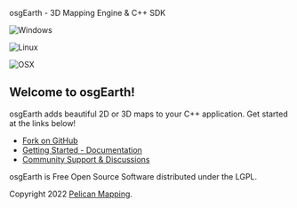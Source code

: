 osgEarth - 3D Mapping Engine & C++ SDK

![Windows](https://github.com/gwaldron/osgearth/workflows/windows-x64-Release/badge.svg)

![Linux](https://github.com/gwaldron/osgearth/workflows/linux-x64/badge.svg)

![OSX](https://github.com/gwaldron/osgearth/workflows/macosx-x64/badge.svg)


## Welcome to osgEarth!

osgEarth adds beautiful 2D or 3D maps to your C++ application. Get started at the links below!

* [Fork on GitHub](https://github.com/gwaldron/osgearth)
* [Getting Started - Documentation](http://docs.osgearth.org/en/latest/)
* [Community Support &amp; Discussions](https://github.com/gwaldron/osgearth/discussions)

osgEarth is Free Open Source Software distributed under the LGPL.

Copyright 2022 [Pelican Mapping](http://web.pelicanmapping.com/).

